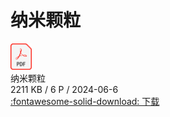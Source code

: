 # 纳米颗粒

<div class="card file-block" markdown="1">
<div class="file-icon"><img src="/assets/images/pdf.svg" style="height: 3em;"></div>
<div class="file-body">
<div class="file-title">纳米颗粒</div>
<div class="file-meta">2211 KB / 6 P / 2024-06-6</div>
</div>
<a class="down-button" target="_blank" href="/assets/files/8_4.pdf" markdown="1">:fontawesome-solid-download: 下载</a>
</div>
